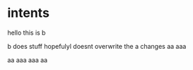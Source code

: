 # intents

hello this is b

b does stuff
hopefulyl doesnt overwrite the a changes
aa
aaa

aa
aaa
aaa
aa